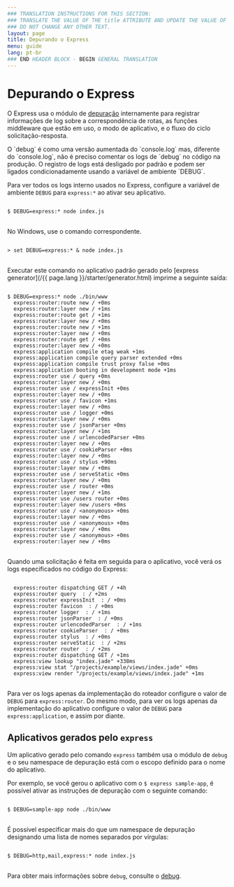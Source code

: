 ```yaml
---
### TRANSLATION INSTRUCTIONS FOR THIS SECTION:
### TRANSLATE THE VALUE OF THE title ATTRIBUTE AND UPDATE THE VALUE OF THE lang ATTRIBUTE.
### DO NOT CHANGE ANY OTHER TEXT.
layout: page
title: Depurando o Express
menu: guide
lang: pt-br
### END HEADER BLOCK - BEGIN GENERAL TRANSLATION
---
```


# Depurando o Express

O Express usa o módulo de [depuração](https://www.npmjs.com/package/debug)
internamente para registrar informações de log sobre a correspondência de rotas, as funções middleware que estão em uso, o modo de
aplicativo, e o fluxo do ciclo solicitação-resposta.

<div class="doc-box doc-info" markdown="1">
O `debug` é como uma versão aumentada do `console.log` mas, diferente do
`console.log`, não é preciso comentar os logs de
`debug` no código na produção. O registro de logs
está desligado por padrão e podem ser ligados condicionadamente
usando a variável de ambiente `DEBUG`.
</div>

Para ver todos os logs interno usados no Express, configure a
variável de ambiente `DEBUG` para
`express:*` ao ativar seu aplicativo.

<pre>
<code class="language-sh" translate="no">
$ DEBUG=express:* node index.js
</code>
</pre>

No Windows, use o comando correspondente.

<pre>
<code class="language-sh" translate="no">
> set DEBUG=express:* & node index.js
</code>
</pre>

Executar este comando no aplicativo padrão gerado pelo
[express generator](/{{ page.lang }}/starter/generator.html) imprime a seguinte saída:

<pre>
<code class="language-sh" translate="no">
$ DEBUG=express:* node ./bin/www
  express:router:route new / +0ms
  express:router:layer new / +1ms
  express:router:route get / +1ms
  express:router:layer new / +0ms
  express:router:route new / +1ms
  express:router:layer new / +0ms
  express:router:route get / +0ms
  express:router:layer new / +0ms
  express:application compile etag weak +1ms
  express:application compile query parser extended +0ms
  express:application compile trust proxy false +0ms
  express:application booting in development mode +1ms
  express:router use / query +0ms
  express:router:layer new / +0ms
  express:router use / expressInit +0ms
  express:router:layer new / +0ms
  express:router use / favicon +1ms
  express:router:layer new / +0ms
  express:router use / logger +0ms
  express:router:layer new / +0ms
  express:router use / jsonParser +0ms
  express:router:layer new / +1ms
  express:router use / urlencodedParser +0ms
  express:router:layer new / +0ms
  express:router use / cookieParser +0ms
  express:router:layer new / +0ms
  express:router use / stylus +90ms
  express:router:layer new / +0ms
  express:router use / serveStatic +0ms
  express:router:layer new / +0ms
  express:router use / router +0ms
  express:router:layer new / +1ms
  express:router use /users router +0ms
  express:router:layer new /users +0ms
  express:router use / &lt;anonymous&gt; +0ms
  express:router:layer new / +0ms
  express:router use / &lt;anonymous&gt; +0ms
  express:router:layer new / +0ms
  express:router use / &lt;anonymous&gt; +0ms
  express:router:layer new / +0ms
</code>
</pre>

Quando uma solicitação é feita em seguida para o aplicativo,
você verá os logs especificados no código do Express:

<pre>
<code class="language-sh" translate="no">
  express:router dispatching GET / +4h
  express:router query  : / +2ms
  express:router expressInit  : / +0ms
  express:router favicon  : / +0ms
  express:router logger  : / +1ms
  express:router jsonParser  : / +0ms
  express:router urlencodedParser  : / +1ms
  express:router cookieParser  : / +0ms
  express:router stylus  : / +0ms
  express:router serveStatic  : / +2ms
  express:router router  : / +2ms
  express:router dispatching GET / +1ms
  express:view lookup "index.jade" +338ms
  express:view stat "/projects/example/views/index.jade" +0ms
  express:view render "/projects/example/views/index.jade" +1ms
</code>
</pre>

Para ver os logs apenas da implementação do roteador configure
o valor de `DEBUG` para
`express:router`. Do mesmo modo, para ver os logs
apenas da implementação do aplicativo configure o valor de
`DEBUG` para `express:application`,
e assim por diante.

## Aplicativos gerados pelo `express`

Um aplicativo gerado pelo comando `express`
também usa o módulo de `debug` e o seu namespace de
depuração está com o escopo definido para o nome do aplicativo.

Por exemplo, se você gerou o aplicativo com o `$ express
sample-app`, é possível ativar as instruções de depuração
com o seguinte comando:

<pre>
<code class="language-sh" translate="no">
$ DEBUG=sample-app node ./bin/www
</code>
</pre>

É possível especificar mais do que um namespace de depuração
designando uma lista de nomes separados por vírgulas:

<pre>
<code class="language-sh" translate="no">
$ DEBUG=http,mail,express:* node index.js
</code>
</pre>

Para obter mais informações sobre `debug`,
consulte o [debug](https://www.npmjs.com/package/debug).

